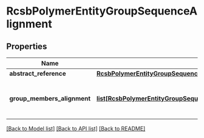 # RcsbPolymerEntityGroupSequenceAlignment

## Properties
Name | Type | Description | Notes
------------ | ------------- | ------------- | -------------
**abstract_reference** | [**RcsbPolymerEntityGroupSequenceAlignmentAbstractReference**](RcsbPolymerEntityGroupSequenceAlignmentAbstractReference.md) |  | 
**group_members_alignment** | [**list[RcsbPolymerEntityGroupSequenceAlignmentGroupMembersAlignment]**](RcsbPolymerEntityGroupSequenceAlignmentGroupMembersAlignment.md) | Alignment with a core_entity canonical sequence | 

[[Back to Model list]](../README.md#documentation-for-models) [[Back to API list]](../README.md#documentation-for-api-endpoints) [[Back to README]](../README.md)

